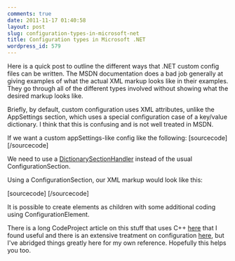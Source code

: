 ```yaml
---
comments: true
date: 2011-11-17 01:40:58
layout: post
slug: configuration-types-in-microsoft-net
title: Configuration types in Microsoft .NET
wordpress_id: 579
---
```


Here is a quick post to outline the different ways that .NET custom config files can be written. The MSDN documentation does a bad job generally at giving examples of what the actual XML markup looks like in their examples. They go through all of the different types involved without showing what the desired markup looks like.

Briefly, by default, custom configuration uses XML attributes, unlike the AppSettings section, which uses a special configuration case of a key/value dictionary. I think that this is confusing and is not well treated in MSDN.

If we want a custom appSettings-like config like the following:
[sourcecode]
<myAppSettings>
      <add key="NewKey0" value="Monday, March 30, 
           2009 1:36:33 PM" />
      <add key="NewKey1" value="Monday, March 30, 
           2009 1:36:40 PM" />
  </myAppSettings>
[/sourcecode]

We need to use a [DictionarySectionHandler](http://msdn.microsoft.com/en-us/library/system.configuration.dictionarysectionhandler.aspx) instead of the usual ConfigurationSection.

Using a ConfigurationSection, our XML markup would look like this:

[sourcecode]
<myAppSettings
     NewKey0="Monday, March 30, 2009 1:36:33 PM"
     NewKey1="Monday, March 30, 2009 1:36:40 PM"
/>
[/sourcecode]

It is possible to create elements as children with some additional coding using ConfigurationElement.

There is a long CodeProject article on this stuff that uses C++ [here](http://www.codeproject.com/KB/mcpp/WorkingWithConfigFiles.aspx) that I found useful and there is an extensive treatment on configuration [here](http://www.codeproject.com/KB/dotnet/mysteriesofconfiguration.aspx), but I've abridged things greatly here for my own reference. Hopefully this helps you too.
